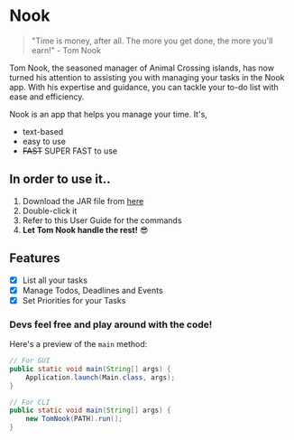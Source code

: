 # Nook
> "Time is money, after all. The more you get done, the more you'll earn!" - Tom Nook

Tom Nook, the seasoned manager of Animal Crossing islands, has now turned his attention to assisting you with managing your tasks in the Nook app. With his expertise and guidance, you can tackle your to-do list with ease and efficiency.

Nook is an app that helps you manage your time. It's,
- text-based
- easy to use
- ~~FAST~~ SUPER FAST to use

## In order to use it..
1. Download the JAR file from [here](https://github.com/kimberlybp/ip/releases/download/A-Release/ip.jar)
2. Double-click it
3. Refer to this User Guide for the commands
4. **Let Tom Nook handle the rest!** 😎

## Features
- [x] List all your tasks
- [x] Manage Todos, Deadlines and Events
- [x] Set Priorities for your Tasks

### Devs feel free and play around with the code!
Here's a preview of the `main` method: 
```java
// For GUI
public static void main(String[] args) {
    Application.launch(Main.class, args);
}

// For CLI
public static void main(String[] args) {
    new TomNook(PATH).run();
}
```
